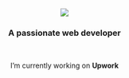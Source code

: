 

<h1 align="center">
    <img src="https://readme-typing-svg.herokuapp.com/?font=Righteous&size=35&center=true&vCenter=true&width=500&height=70&duration=4000&lines=Hi+There!+👋;+I'm+Muhammad+Arbaz+Uddin;" />
</h1>

<h3 align="center">A passionate web developer</h3>

<br/>

<div align="center">
 
  I’m currently working on **Upwork**
 
<br/>
 


